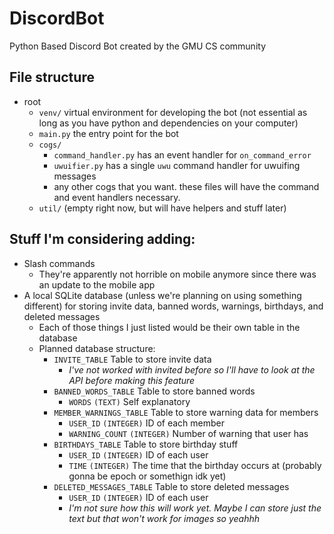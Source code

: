 # DiscordBot
Python Based Discord Bot created by the GMU CS community

## File structure

* root
	* `venv/` virtual environment for developing the bot (not essential as long as you have python and dependencies on your computer)
	* `main.py` the entry point for the bot
	* `cogs/`
		* `command_handler.py` has an event handler for `on_command_error`
		* `uwuifier.py` has a single `uwu` command handler for uwuifing messages
		* any other cogs that you want. these files will have the command and event handlers necessary.  
	* `util/` (empty right now, but will have helpers and stuff later)

## Stuff I'm considering adding:
* Slash commands
	* They're apparently not horrible on mobile anymore since there was an update to the mobile app
* A local SQLite database (unless we're planning on using something different) for storing invite data, banned words, warnings, birthdays, and deleted messages
	* Each of those things I just listed would be their own table in the database
	* Planned database structure:
		* `INVITE_TABLE` Table to store invite data
			* *I've not worked with invited before so I'll have to look at the API before making this feature*
		* `BANNED_WORDS_TABLE` Table to store banned words
			* `WORDS` `(TEXT)` Self explanatory
		* `MEMBER_WARNINGS_TABLE` Table to store warning data for members
			* `USER_ID` `(INTEGER)` ID of each member
			* `WARNING_COUNT` `(INTEGER)` Number of warning that user has
		* `BIRTHDAYS_TABLE` Table to store birthday stuff
			* `USER_ID` `(INTEGER)` ID of each user
			* `TIME` `(INTEGER)` The time that the birthday occurs at (probably gonna be epoch or somethign idk yet)
		* `DELETED_MESSAGES_TABLE` Table to store deleted messages
			* `USER_ID` `(INTEGER)` ID of each user
			* *I'm not sure how this will work yet.  Maybe I can store just the text but that won't work for images so yeahhh*